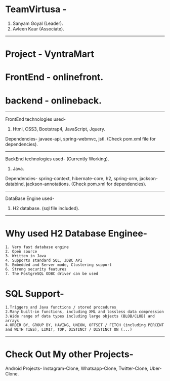 # TeamVirtusa - 
  1) Sanyam Goyal (Leader).
  2) Avleen Kaur (Associate).
  
--------------------------------------------------------------------------
 # Project - VyntraMart
 
 # FrontEnd - onlinefront.
 # backend - onlineback.
 
 -------------------------------------------------------------------------
 FrontEnd technologies used-
 1) Html, CSS3, Bootstrap4, JavaScript, Jquery.
 
  Dependencies-
    javaee-api,
    spring-webmvc,
    jstl. (Check pom.xml file for dependencies).
    
 -------------------------------------------------------------------------
 BackEnd technologies used- (Currently Working).
 1) Java.
 
  Dependencies-
    spring-context,
    hibernate-core,
    h2,
    spring-orm,
    jackson-databind,
    jackson-annotations. (Check pom.xml for dependencies).
 
 -------------------------------------------------------------------------
 DataBase Engine used-
 1) H2 database. (sql file included).
 
 -------------------------------------------------------------------------
 # Why used H2 Database Enginee-
 
    1. Very fast database engine
    2. Open source
    3. Written in Java
    4. Supports standard SQL, JDBC API
    5. Embedded and Server mode, Clustering support
    6. Strong security features
    7. The PostgreSQL ODBC driver can be used
    
 # SQL Support-
 
    1.Triggers and Java functions / stored procedures
    2.Many built-in functions, including XML and lossless data compression
    3.Wide range of data types including large objects (BLOB/CLOB) and arrays
    4.ORDER BY, GROUP BY, HAVING, UNION, OFFSET / FETCH (including PERCENT and WITH TIES), LIMIT, TOP, DISTINCT / DISTINCT ON (...)
    
--------------------------------------------------------------------------
# Check Out My other Projects-
 Android Projects-
  Instagram-Clone,
  Whatsapp-Clone,
  Twitter-Clone,
  Uber-Clone.
